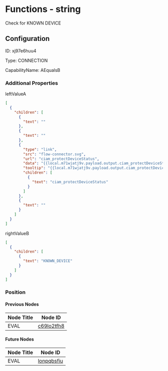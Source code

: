 # Functions - string 
Check for KNOWN DEVICE
## Configuration
ID:  xj97e6huu4

Type: CONNECTION 

CapabilityName: AEqualsB






### Additional Properties
leftValueA
```json 
[
  {
    "children": [
      {
        "text": ""
      },
      {
        "text": ""
      },
      {
        "type": "link",
        "src": "flow-connector.svg",
        "url": "ciam_protectDeviceStatus",
        "data": "{{local.m71wjatj9v.payload.output.ciam_protectDeviceStatus}}",
        "tooltip": "{{local.m71wjatj9v.payload.output.ciam_protectDeviceStatus}}",
        "children": [
          {
            "text": "ciam_protectDeviceStatus"
          }
        ]
      },
      {
        "text": ""
      }
    ]
  }
]
```


rightValueB
```json 
[
  {
    "children": [
      {
        "text": "KNOWN_DEVICE"
      }
    ]
  }
]
```





### Position

#### Previous Nodes
| Node Title | Node ID |
| :------------- | ------------ |
| EVAL | [c69lo2tfh8](./c69lo2tfh8.md) | 
 
 #### Future Nodes
| Node Title | Node ID |
| :------------- | ------------ |
| EVAL |[lonpqbsfiu](./lonpqbsfiu.md) | 